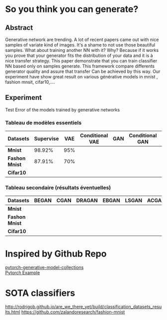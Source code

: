 # So you think you can generate?

## Abstract

Generative network are trending. A lot of recent papers came out with nice samples of variate kind of images. It's a shame to not use those beautiful samples. What about training another NN with it? Why? Because if it works you prove that your generator fits the distribution of your data and it is à nice transfer strategy. This paper demonstrate that you can train classifier NN based only on samples generate. This framework compare differents generator quality and assure that transfer Can be achieved by this way. Our experiment have show great result on various générative models in mnist , fashion mnsit, cifar10,....

## Experiment

Test Error of the models trained by generative networks

### Tableau de modèles essentiels

| Datasets          | Supervise |VAE  | Conditional VAE | GAN  | Conditional GAN | WGAN | Conditional WGAN |
|-------------------|-----------|------|---------------- |------|---------------- |------|------------------|
| **Mnist**         |  98.92%   |  95% |                 |      |                 |      |                  |
| **Fashon Mnist**  |  87.91%   |  70% |                 |      |                 |      |                  |
|  **Cifar10**      |           |      |                 |      |                 |      |                  |


### Tableau secondaire (résultats éventuelles)

| Datasets          | BEGAN  | CGAN | DRAGAN | EBGAN | LSGAN | ACGAN | InfoGAN |
|-------------------|--------|------|--------|-------|-------|-------|---------|
| **Mnist**         |        |      |        |       |       |       |         |
| **Fashon Mnist**  |        |      |        |       |       |       |         |
| **Cifar10**       |        |      |        |       |       |       |         |



# Inspired by Github Repo

[pytorch-generative-model-collections](https://github.com/znxlwm/pytorch-generative-model-collections) <br>
[Pytorch Example](https://github.com/pytorch/examples/tree/master/mnist) <br>

# SOTA classifiers
http://rodrigob.github.io/are_we_there_yet/build/classification_datasets_results.html
https://github.com/zalandoresearch/fashion-mnist
